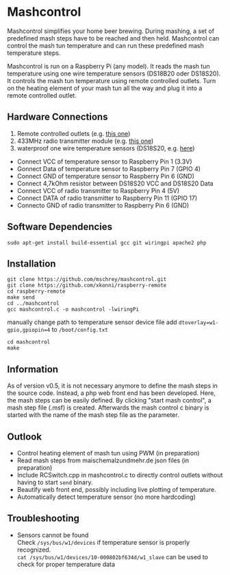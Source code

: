 # Mashcontrol #

Mashcontrol simplifies your home beer brewing. During mashing, a set of predefined mash steps have to be reached and then held. Mashcontrol can control the mash tun temperature and can run these predefined mash temperature steps. 

Mashcontrol is run on a Raspberry Pi (any model). It reads the mash tun temperature using one wire temperature sensors (DS18B20 oder DS18S20). It controls the mash tun temperature using remote controlled outlets. Turn on the heating element of your mash tun all the way and plug it into a remote controlled outlet. 

## Hardware Connections ##
1) Remote controlled outlets (e.g. [this one](https://www.pollin.de/p/funksteckdosen-set-mit-3-steckdosen-550666))
2) 433MHz radio transmitter module (e.g. [this one](https://www.amazon.de/gp/product/B00OLI93IC/ref=oh_aui_detailpage_o05_s00?ie=UTF8&psc=1))
3) waterproof one wire temperature sensors (DS18S20, e.g. [here](https://de.aliexpress.com/item/Direkten-wasserdicht-DS18B20-digitaler-temperatursensor-sonde-eine-gro-e-anzahl-von-original-spot/32675444739.html?spm=a2g0x.search0104.3.2.418b3d20hlIQLC&ws_ab_test=searchweb0_0%2Csearchweb201602_3_10320_10152_10321_10065_10151_10344_10068_5723115_5722815_10342_10547_10343_10322_10340_10341_10548_5722915_5722615_10193_10696_10194_10084_10083_10618_10304_10307_10820_10821_10302_5722715_10843_10059_100031_10319_10103_10624_10623_10622_5722515_10621_10620%2Csearchweb201603_30%2CppcSwitch_5&algo_expid=17f34d38-7b86-4514-994f-47daa466bb6e-0&algo_pvid=17f34d38-7b86-4514-994f-47daa466bb6e&transAbTest=ae803_1&priceBeautifyAB=0))

 * Connect VCC of temperature sensor to Raspberry Pin 1 (3.3V)
 * Gonnect Data of temperature sensor to Raspberry Pin 7 (GPIO 4)
 * Connect GND of temperature sensor to Raspberry Pin 6 (GND)
 * Connect 4,7kOhm resistor between DS18S20 VCC and DS18S20 Data
 * Connect VCC of radio transmitter to Raspberry Pin 4 (5V)
 * Connect DATA of radio transmitter to Raspberry Pin 11 (GPIO 17)
 * Connecto GND of radio transmitter to Raspberry Pin 6 (GND)

## Software Dependencies ##
``sudo apt-get install build-essential gcc git wiringpi apache2 php``

## Installation ##
```
git clone https://github.com/mschrey/mashcontrol.git
git clone https://github.com/xkonni/raspberry-remote
cd raspberry-remote
make send
cd ../mashcontrol
gcc mashcontrol.c -o mashcontrol -lwiringPi
```
manually change path to temperature sensor device file
add `dtoverlay=w1-gpio,gpiopin=4` to `/boot/config.txt`
```
cd mashcontrol
make
```


## Information ##
As of version v0.5, it is not necessary anymore to define the mash steps in the source code. Instead, a php web front end has been developed. Here, the mash steps can be easily defined. By clicking "start mash control", a mash step file (.msf) is created. Afterwards the mash control c binary is started with the name of the mash step file as the parameter. 


## Outlook ##
  * Control heating element of mash tun using PWM (in preparation)
  * Read mash steps from maischemalzundmehr.de json files (in preparation)
  * Include RCSwitch.cpp in mashcontrol.c to directly control outlets without having to start `send` binary.
  * Beautify web front end, possibly including live plotting of temperature. 
  * Automatically detect temperature sensor (no more hardcoding)


## Troubleshooting ##
 * Sensors cannot be found  
Check `/sys/bus/w1/devices` if temperature sensor is properly recognized.  
`cat /sys/bus/w1/devices/10-000802bf634d/w1_slave` can be used to check for proper temperature data
